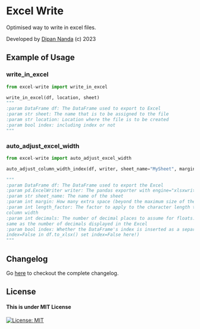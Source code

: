 # Excel Write
Optimised way to write in excel files.

Developed by [Dipan Nanda](https://github.com/themagicalmammal) (c) 2023

## Example of Usage

### write_in_excel

```python
from excel-write import write_in_excel

write_in_excel(df, location, sheet)
"""
:param DataFrame df: The DataFrame used to export to Excel
:param str sheet: The name that is to be assigned to the file
:param str location: Location where the file is to be created
:param bool index: including index or not
"""
```

### auto_adjust_excel_width

```python
from excel-write import auto_adjust_excel_width

auto_adjust_column_width_index(df, writer, sheet_name="MySheet", margin=3)

"""
:param DataFrame df: The DataFrame used to export the Excel
:param pd.ExcelWriter writer: The pandas exporter with engine="xlsxwriter"
:param str sheet_name: The name of the sheet
:param int margin: How many extra space (beyond the maximum size of the string)
:param int length_factor: The factor to apply to the character length to obtain the 
column width
:param int decimals: The number of decimal places to assume for floats: Should be the
same as the number of decimals displayed in the Excel
:param bool index: Whether the DataFrame's index is inserted as a separate column (if
index=False in df.to_xlsx() set index=False here!)
"""
```


## Changelog
Go [here](CHANGELOG.md) to checkout the complete changelog.

## License
#### This is under MIT License
[![License: MIT](https://img.shields.io/badge/license-MIT-blue)](LICENSE)
